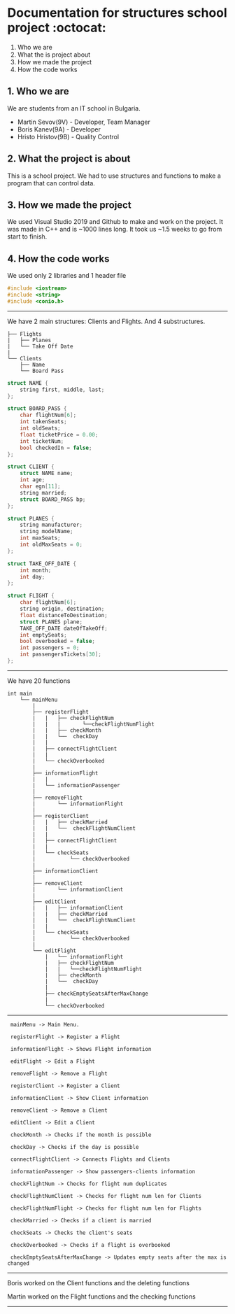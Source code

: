 # Documentation for structures school project :octocat:

1. Who we are
2. What the is project about
3. How we made the project
4. How the code works

## 1. Who we are

We are students from an IT school in Bulgaria.
* Martin Sevov(9V) - Developer, Team Manager
* Boris Kanev(9A) - Developer
* Hristo Hristov(9B) - Quality Control

## 2. What the project is about

This is a school project. We had to use structures and functions to make a program that can control data.

## 3. How we made the project

We used Visual Studio 2019 and Github to make and work on the project. It was made in C++ and is ~1000 lines long. It took us ~1.5 weeks to go from start to finish.

## 4. How the code works

We used only 2 libraries and 1 header file
```c++
#include <iostream>
#include <string>
#include <conio.h>
```
---

We have 2 main structures: Clients and Flights. And 4 substructures.

```
├── Flights
|	├── Planes
|	└── Take Off Date
|
└── Clients
	├── Name
	└── Board Pass
```

```C++
struct NAME {
	string first, middle, last;
};

struct BOARD_PASS {
	char flightNum[6];
	int takenSeats;
	int oldSeats;
	float ticketPrice = 0.00;
	int ticketNum;
	bool checkedIn = false;
};

struct CLIENT {
	struct NAME name;
	int age;
	char egn[11];
	string married;
	struct BOARD_PASS bp;
};

struct PLANES {
	string manufacturer;
	string modelName;
	int maxSeats;
	int oldMaxSeats = 0;
};

struct TAKE_OFF_DATE {
	int month;
	int day;
};

struct FLIGHT {
	char flightNum[6];
	string origin, destination;
	float distanceToDestination;
	struct PLANES plane;
	TAKE_OFF_DATE dateOfTakeOff;
	int emptySeats;
	bool overbooked = false;
	int passengers = 0;
	int passengersTickets[30];
};
```
---

We have 20 functions
```
int main
	└── mainMenu
		|
		├── registerFlight
		|	|	├── checkFlightNum
		|	|	|		└──checkFlightNumFlight
		|	|	├── checkMonth
		|	|	└──  checkDay
		|	|
		|	├── connectFlightClient
		|	|
		|	└── checkOverbooked
		|
		├── informationFlight
		|	|
		|	└── informationPassenger
		|
		├── removeFlight
		|		└── informationFlight
		|
		├── registerClient
		|	|	├── checkMarried
		|	|	└──  checkFlightNumClient
		|	|
		|	├── connectFlightClient
		|	|
		|	└── checkSeats
		|			└── checkOverbooked
		|
		├── informationClient
		|
		├── removeClient
		|		└── informationClient
		|
		├── editClient
		|	|	├── informationClient 
		|	|	├── checkMarried
		|	|	└──  checkFlightNumClient
		|	|
		|	└── checkSeats
		|			└── checkOverbooked
		|
		└── editFlight
			|	└── informationFlight
			|	├── checkFlightNum
			|	|	└──checkFlightNumFlight
			|	├── checkMonth
			|	└──  checkDay
			|
			├── checkEmptySeatsAfterMaxChange
			|
			└── checkOverbooked
```
---
```
 mainMenu -> Main Menu.

 registerFlight -> Register a Flight

 informationFlight -> Shows Flight information

 editFlight -> Edit a Flight 

 removeFlight -> Remove a Flight 

 registerClient -> Register a Client

 informationClient -> Show Client information

 removeClient -> Remove a Client

 editClient -> Edit a Client 

 checkMonth -> Checks if the month is possible

 checkDay -> Checks if the day is possible

 connectFlightClient -> Connects Flights and Clients

 informationPassenger -> Show passengers-clients information

 checkFlightNum -> Checks for flight num duplicates

 checkFlightNumClient -> Checks for flight num len for Clients

 checkFlightNumFlight -> Checks for flight num len for Flights

 checkMarried -> Checks if a client is married

 checkSeats -> Checks the client's seats

 checkOverbooked -> Checks if a flight is overbooked

 checkEmptySeatsAfterMaxChange -> Updates empty seats after the max is changed
```
---

Boris worked on the Client functions and the deleting functions

Martin worked on the Flight functions and the checking functions

---

